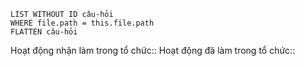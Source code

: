 ```dataview
LIST WITHOUT ID câu-hỏi
WHERE file.path = this.file.path
FLATTEN câu-hỏi
```
Hoạt động nhận làm trong tổ chức::
Hoạt động đã làm trong tổ chức::